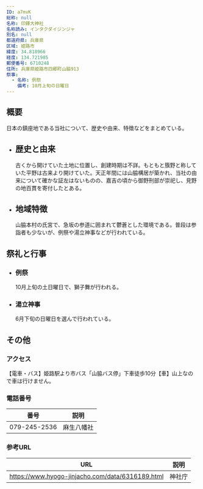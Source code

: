 ```yaml
---
ID: a7mvK
総称: null
名称: 印鐸大神社
名称読み: インタクダイジンジャ
別名: null
都道府県: 兵庫県
区域: 姫路市
緯度: 34.818966
経度: 134.721985
郵便番号: 6710248
住所: 兵庫県姫路市四郷町山脇913
祭事:
  - 名称: 例祭
    備考: 10月上旬の日曜日
---
```


## 概要

日本の鎮座地である当社について、歴史や由来、特徴などをまとめている。

- ## 歴史と由来

  古くから開けていた土地に位置し、創建時期は不詳。もともと籏野と称していた平野は古来より開けていた。天正年間には山脇構居が築かれ、当社の由来について確かな証左はないものの、嘉吉の頃から御野刑部が崇祀し、見野の地百貫を寄付したとある。

- ## 地域特徴
  山脇本村の氏宮で、急坂の参道に囲まれて鬱蒼とした環境である。普段は参詣者も少ないが、例祭や湯立神事などが行われている。

## 祭礼と行事

- ### 例祭
  10月上旬の土日曜日で、獅子舞が行われる。
- ### 湯立神事
  6月下旬の日曜日を選んで行われている。

## その他

### アクセス

【電車・バス】姫路駅より市バス「山脇バス停」下車徒歩10分【車】山上なので車は行けません。

### 電話番号

| 番号         | 説明       |
| ------------ | ---------- |
| 079-245-2536 | 麻生八幡社 |

### 参考URL

| URL                                              | 説明   |
| ------------------------------------------------ | ------ |
| https://www.hyogo-jinjacho.com/data/6316189.html | 神社庁 |
